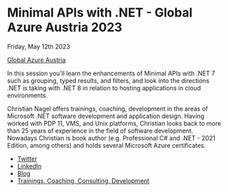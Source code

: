 # Minimal APIs with .NET - Global Azure Austria 2023

Friday, May 12th 2023

[Global Azure Austria](https://globalazure.at/)

In this session you'll learn the enhancements of Minimal APIs with .NET 7 such as grouping, typed results, and filters, and look into the directions .NET is taking with .NET 8 in relation to hosting applications in cloud environments.

Christian Nagel offers trainings, coaching, development in the areas of Microsoft .NET software development and application design. Having worked with PDP 11, VMS, and Unix platforms, Christian looks back to more than 25 years of experience in the field of software development. Nowadays Christian is book author (e.g. Professional C# and .NET - 2021 Edition, among others) and holds several Microsoft Azure certificates.

* [Twitter](https://www.twitter.com/christiannagel)
* [LinkedIn](https://at.linkedin.com/in/cnagel/)
* [Blog](https://csharp.christiannagel.com)
* [Trainings, Coaching, Consulting, Development](https://www.cninnovation.com)
